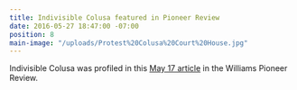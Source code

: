 ```yaml
---
title: Indivisible Colusa featured in Pioneer Review
date: 2016-05-27 18:47:00 -07:00
position: 8
main-image: "/uploads/Protest%20Colusa%20Court%20House.jpg"
---
```


Indivisible Colusa was profiled in this [May 17 article](http://williamspioneer.com/article/81627) in the Williams Pioneer Review.